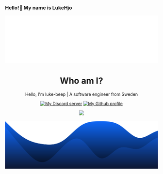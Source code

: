 ### Hello!👋 My name is LukeHjo

<div align="center">
  <img src="./assets/wave.svg">
</div>

<h1 align="center">Who am I?</h1>
<p align="center">Hello, I'm luke-beep | A software engineer from Sweden</p>
<p align="center">
<a href="https://discord.gg/ndjNzKCmff"><img src="https://img.shields.io/badge/discord-join-blue?style=flat-square&logo=discord" alt="My Discord server" /></a>
<a href="https://github.com/luke-beep"><img src="https://img.shields.io/badge/github-view-blue?style=flat-square&logo=github" alt="My Github profile" /></a>
    </p>


<div align="center">
  <img src="https://lanyard.cnrad.dev/api/1039586210420629714?hideStatus=true&hideTimestamp=true&borderRadius=22px&idleMessage=Hello!%20I'm%20luke-beep.%20A%20software%20engineer%20from%20Sweden." /> <!-- Credits to lanyard for making this readme img -->
  <br />
  <br />
  </div


<div align="center">
  <img src="./assets/blob.svg"> 
</div>

